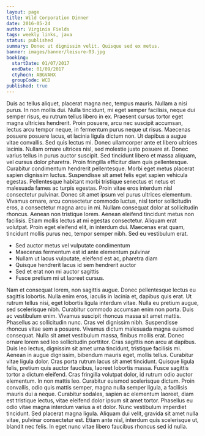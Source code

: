 ```yaml
---
layout: page
title: Wild Corporation Dinner
date: 2016-05-24
author: Virginia Fields
tags: weekly links, java
status: published
summary: Donec ut dignissim velit. Quisque sed ex metus.
banner: images/banner/leisure-03.jpg
booking:
  startDate: 01/07/2017
  endDate: 01/09/2017
  ctyhocn: ABGVAHX
  groupCode: WCD
published: true
---
```

Duis ac tellus aliquet, placerat magna nec, tempus mauris. Nullam a nisi purus. In non mollis dui. Nulla tincidunt, mi eget semper facilisis, neque dui semper risus, eu rutrum tellus libero in ex. Praesent cursus tortor eget magna ultricies hendrerit. Proin posuere, arcu nec suscipit accumsan, lectus arcu tempor neque, in fermentum purus neque ut risus. Maecenas posuere posuere lacus, et lacinia ligula dictum non. Ut dapibus a augue vitae convallis. Sed quis lectus mi. Donec ullamcorper ante et libero ultrices lacinia. Nullam ornare ultrices nisl, sed molestie justo posuere at. Donec varius tellus in purus auctor suscipit. Sed tincidunt libero et massa aliquam, vel cursus dolor pharetra. Proin fringilla efficitur diam quis pellentesque. Curabitur condimentum hendrerit pellentesque. Morbi eget metus placerat sapien dignissim luctus.
Suspendisse sit amet felis eget sapien vehicula egestas. Pellentesque habitant morbi tristique senectus et netus et malesuada fames ac turpis egestas. Proin vitae eros interdum nisl consectetur pulvinar. Donec sit amet ipsum vel purus ultrices elementum. Vivamus ornare, arcu consectetur commodo luctus, nisl tortor sollicitudin eros, a consectetur magna arcu in mi. Nullam consequat dolor at sollicitudin rhoncus. Aenean non tristique lorem. Aenean eleifend tincidunt metus non facilisis. Etiam mollis lectus at mi egestas consectetur. Aliquam erat volutpat. Proin eget eleifend elit, in interdum dui. Maecenas erat quam, tincidunt mollis purus nec, tempor semper nibh. Sed eu vestibulum erat.

* Sed auctor metus vel vulputate condimentum
* Maecenas fermentum est id ante elementum pulvinar
* Nullam ut lacus vulputate, eleifend est ac, pharetra diam
* Quisque hendrerit lacus id sem hendrerit auctor
* Sed et erat non mi auctor sagittis
* Fusce pretium mi ut laoreet cursus.

Nam et consequat lorem, non sagittis augue. Donec pellentesque lectus eu sagittis lobortis. Nulla enim eros, iaculis in lacinia et, dapibus quis erat. Ut rutrum tellus nisi, eget lobortis ligula interdum vitae. Nulla eu pretium augue, sed scelerisque nibh. Curabitur commodo accumsan enim non porta. Duis ac vestibulum enim. Vivamus suscipit rhoncus massa sit amet mattis. Phasellus ac sollicitudin nunc. Cras vel dignissim nibh. Suspendisse rhoncus vitae sem a posuere. Vivamus dictum malesuada magna euismod consequat. Nulla sit amet vestibulum massa, finibus mollis erat. Donec ornare lorem sed leo sollicitudin porttitor. Cras sagittis non arcu at dapibus. Duis leo lectus, dignissim sit amet urna tincidunt, tristique facilisis mi.
Aenean in augue dignissim, bibendum mauris eget, mollis tellus. Curabitur vitae ligula dolor. Cras porta rutrum lacus sit amet tincidunt. Quisque ligula felis, pretium quis auctor faucibus, laoreet lobortis massa. Fusce sagittis tortor a dictum eleifend. Cras fringilla volutpat dolor, id rutrum odio auctor elementum. In non mattis leo. Curabitur euismod scelerisque dictum. Proin convallis, odio quis mattis semper, magna nulla semper ligula, a facilisis mauris dui a neque. Curabitur sodales, sapien ac elementum laoreet, diam est tristique lectus, vitae eleifend dolor ipsum sit amet tortor. Phasellus eu odio vitae magna interdum varius a et dolor. Nunc vestibulum imperdiet tincidunt. Sed placerat magna ligula. Aliquam dui velit, gravida sit amet nulla vitae, pulvinar consectetur est. Etiam ante nisl, interdum quis scelerisque ut, blandit nec felis. In eget nunc vitae libero faucibus rhoncus sed id nulla.
